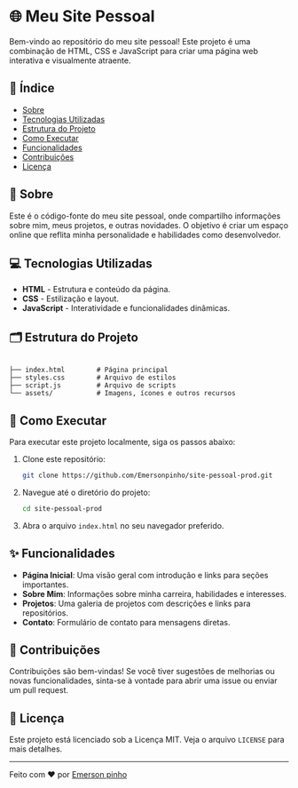 # 🌐 Meu Site Pessoal

Bem-vindo ao repositório do meu site pessoal! Este projeto é uma combinação de HTML, CSS e JavaScript para criar uma página web interativa e visualmente atraente.

## 📝 Índice
- [Sobre](#sobre)
- [Tecnologias Utilizadas](#tecnologias-utilizadas)
- [Estrutura do Projeto](#estrutura-do-projeto)
- [Como Executar](#como-executar)
- [Funcionalidades](#funcionalidades)
- [Contribuições](#contribuições)
- [Licença](#licença)

## 📖 Sobre
Este é o código-fonte do meu site pessoal, onde compartilho informações sobre mim, meus projetos, e outras novidades. O objetivo é criar um espaço online que reflita minha personalidade e habilidades como desenvolvedor.

## 💻 Tecnologias Utilizadas
- **HTML** - Estrutura e conteúdo da página.
- **CSS**  - Estilização e layout.
- **JavaScript** - Interatividade e funcionalidades dinâmicas.

## 🗂️ Estrutura do Projeto

```/site-pessoal-prod

├── index.html        # Página principal
├── styles.css        # Arquivo de estilos
├── script.js         # Arquivo de scripts
└── assets/           # Imagens, ícones e outros recursos
```
## 🚀 Como Executar
Para executar este projeto localmente, siga os passos abaixo:

1. Clone este repositório:
   ```bash
   git clone https://github.com/Emersonpinho/site-pessoal-prod.git
   ```

2. Navegue até o diretório do projeto:
   ```bash
   cd site-pessoal-prod
   ```

3. Abra o arquivo `index.html` no seu navegador preferido.

## ✨ Funcionalidades
- **Página Inicial**: Uma visão geral com introdução e links para seções importantes.
- **Sobre Mim**: Informações sobre minha carreira, habilidades e interesses.
- **Projetos**: Uma galeria de projetos com descrições e links para repositórios.
- **Contato**: Formulário de contato para mensagens diretas.

## 🤝 Contribuições
Contribuições são bem-vindas! Se você tiver sugestões de melhorias ou novas funcionalidades, sinta-se à vontade para abrir uma issue ou enviar um pull request.

## 📄 Licença
Este projeto está licenciado sob a Licença MIT. Veja o arquivo `LICENSE` para mais detalhes.

---

Feito com ❤️ por [Emerson pinho](https://github.com/Emersonpinho)
```

